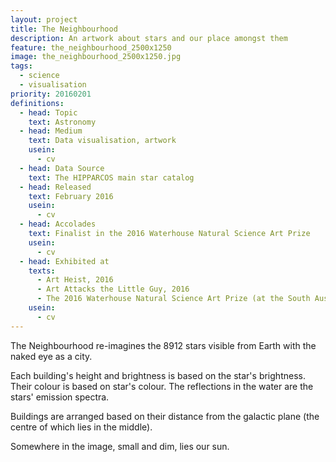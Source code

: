 ```yaml
---
layout: project
title: The Neighbourhood
description: An artwork about stars and our place amongst them
feature: the_neighbourhood_2500x1250
image: the_neighbourhood_2500x1250.jpg
tags:
  - science
  - visualisation
priority: 20160201
definitions:
  - head: Topic
    text: Astronomy
  - head: Medium
    text: Data visualisation, artwork
    usein:
      - cv
  - head: Data Source
    text: The HIPPARCOS main star catalog
  - head: Released
    text: February 2016
    usein:
      - cv
  - head: Accolades
    text: Finalist in the 2016 Waterhouse Natural Science Art Prize
    usein:
      - cv
  - head: Exhibited at
    texts:
      - Art Heist, 2016
      - Art Attacks the Little Guy, 2016
      - The 2016 Waterhouse Natural Science Art Prize (at the South Australian Museum)
    usein:
      - cv
---
```

The Neighbourhood re-imagines the 8912 stars visible from Earth with the naked eye as a city.

Each building's height and brightness is based on the star's brightness. Their colour is based on star's colour. The reflections in the water are the stars' emission spectra.

Buildings are arranged based on their distance from the galactic plane (the centre of which lies in the middle).

Somewhere in the image, small and dim, lies our sun.
